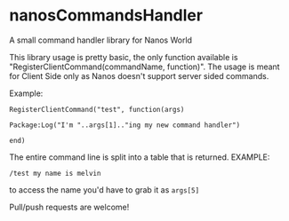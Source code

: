 # nanosCommandsHandler
A small command handler library for Nanos World

This library usage is pretty basic, the only function available is "RegisterClientCommand(commandName, function)". The usage is meant for Client Side only as Nanos doesn't support server sided commands. 

Example:

```
RegisterClientCommand("test", function(args)

Package:Log("I'm "..args[1].."ing my new command handler")

end)
```

The entire command line is split into a table that is returned. EXAMPLE:

```
/test my name is melvin
```

to access the name you'd have to grab it as ```args[5]```

Pull/push requests are welcome!
